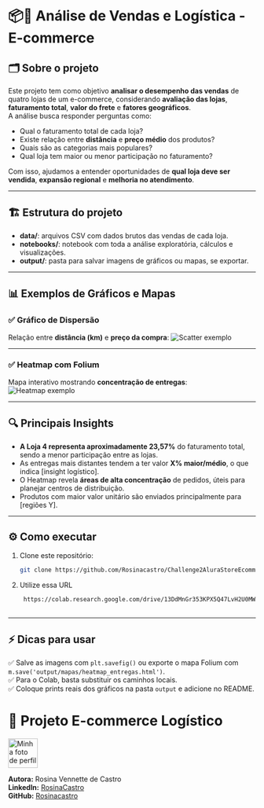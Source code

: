 # 📦📍 Análise de Vendas e Logística - E-commerce

## 🗂️ Sobre o projeto

Este projeto tem como objetivo **analisar o desempenho das vendas** de quatro lojas de um e-commerce, considerando **avaliação das lojas**, **faturamento total**, **valor do frete** e **fatores geográficos**.  
A análise busca responder perguntas como:
- Qual o faturamento total de cada loja?
- Existe relação entre **distância** e **preço médio** dos produtos?
- Quais são as categorias mais populares?
- Qual loja tem maior ou menor participação no faturamento?

Com isso, ajudamos a entender oportunidades de **qual loja deve ser vendida**, **expansão regional** e **melhoria no atendimento**.

---

## 🏗️ Estrutura do projeto

- **data/**: arquivos CSV com dados brutos das vendas de cada loja.
- **notebooks/**: notebook com toda a análise exploratória, cálculos e visualizações.
- **output/**: pasta para salvar imagens de gráficos ou mapas, se exportar.

---

## 📊 Exemplos de Gráficos e Mapas

### ✅ Gráfico de Dispersão
Relação entre **distância (km)** e **preço da compra**:
![Scatter exemplo](output/graficos/scatter_distancia_preco.png)

---

### ✅ Heatmap com Folium
Mapa interativo mostrando **concentração de entregas**:
![Heatmap exemplo](output/mapas/heatmap_entregas.png)

---

## 🔍 Principais Insights

- **A Loja 4 representa aproximadamente 23,57%** do faturamento total, sendo a menor participação entre as lojas.
- As entregas mais distantes tendem a ter valor **X% maior/médio**, o que indica [insight logístico].
- O Heatmap revela **áreas de alta concentração** de pedidos, úteis para planejar centros de distribuição.
- Produtos com maior valor unitário são enviados principalmente para [regiões Y].

---

## ⚙️ Como executar

1. Clone este repositório:
   ```bash
   git clone https://github.com/Rosinacastro/Challenge2AluraStoreEcommerce
2. Utilize essa URL
   ```bash
    https://colab.research.google.com/drive/13DdMnGr353KPX5Q47LvH2U0MWij2jJDC
      

   
---

## ⚡️ Dicas para usar
✅ Salve as imagens com `plt.savefig()` ou exporte o mapa Folium com `m.save('output/mapas/heatmap_entregas.html')`.  
✅ Para o Colab, basta substituir os caminhos locais.  
✅ Coloque prints reais dos gráficos na pasta `output` e adicione no README.



# 📍 Projeto E-commerce Logístico

<img src="https://avatars.githubusercontent.com/u/98106694?s=400&u=cdfea1cd51c78ddc148c41b244a7fbe424062cc7&v=4" alt="Minha foto de perfil" width="60"/>

**Autora:** Rosina Vennette de Castro  
**LinkedIn:** [RosinaCastro](https://linkedin.com/in/rosina-castro-desenvolvedora)  
**GitHub:** [Rosinacastro](https://github.com/Rosinacastro)
